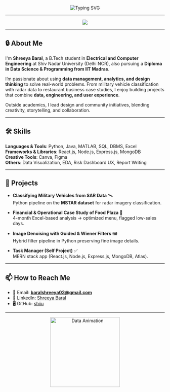 <!-- Banner with Typing Animation -->
<p align="center">
  <img src="https://readme-typing-svg.herokuapp.com?font=Fira+Code&size=28&pause=1000&color=FF6F61&center=true&vCenter=true&width=600&lines=Hi%2C+I'm+Shreeya;Aspiring+Data+Analyst+%7C+UX+Analyst;Engineer+%7C+Researcher+%7C+Designer" alt="Typing SVG" />
</p>

---

<p align="center">
  <img src="https://skillicons.dev/icons?i=python,java,cpp,matlab,mysql,mongodb,react,nodejs,figma,vite" />
</p>

---

## 🔒 About Me  

I'm **Shreeya Baral**, a B.Tech student in **Electrical and Computer Engineering** at Shiv Nadar University (Delhi NCR), also pursuing a **Diploma in Data Science & Programming from IIT Madras**.  

I’m passionate about using **data management, analytics, and design thinking** to solve real-world problems. From military vehicle classification with radar data to restaurant business case studies, I enjoy building projects that combine **data, engineering, and user experience**.  

Outside academics, I lead design and community initiatives, blending creativity, storytelling, and collaboration.  

---

## 🛠 Skills  

**Languages & Tools**: Python, Java, MATLAB, SQL, DBMS, Excel  
**Frameworks & Libraries**: React.js, Node.js, Express.js, MongoDB  
**Creative Tools**: Canva, Figma  
**Others**: Data Visualization, EDA, Risk Dashboard UX, Report Writing  

---

## 📂 Projects  

- **Classifying Military Vehicles from SAR Data** 🛰️  
  Python pipeline on the **MSTAR dataset** for radar imagery classification.  

- **Financial & Operational Case Study of Food Plaza** 🍴  
  4-month Excel-based analysis → optimized menu, flagged low-sales days.  

- **Image Denoising with Guided & Wiener Filters** 🖼️  
  Hybrid filter pipeline in Python preserving fine image details.  

- **Task Manager (Self Project)** ✅  
  MERN stack app (React.js, Node.js, Express.js, MongoDB, Atlas).  

---

## 📫 How to Reach Me  

- 📧 Email: **baralshreeya03@gmail.com**  
- 💼 LinkedIn: [Shreeya Baral](#)  
- 🖥️ GitHub: [shiiu](#)  

---

<p align="center">
  <img src="https://i.pinimg.com/originals/54/bd/a3/54bda352b17744efa1f6898040455423.gif" width="220" alt="Data Animation"/>
</p>

